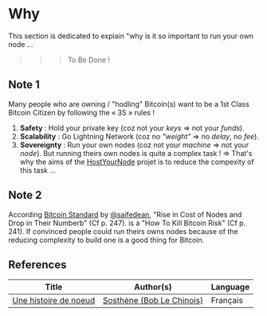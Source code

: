 Why
==
This section is dedicated to explain "why is it so important to run your own node ...
>>> To Be Done !

Note 1
-
Many people who are owning / "hodling" Bitcoin(s) want to be a 1st Class Bitcoin Citizen by following the « 3S » rules !  
1. __Safety__ : Hold your private key (coz not your _keys_ => not your _funds_). 
2. __Scalability__ : Go Lightning Network (coz no _"weight"_ => no _delay_, no _fee_). 
3. __Sovereignty__ : Run your own nodes (coz not your _machine_ => not your _node_). 
But running theirs own nodes is quite a complex task !
=> That's why the aims of the <A href="https://github.com/babonet13/HostYourNode">HostYourNode</A> projet is to reduce the compexity of this task ...

Note 2
-
According <A href="https://www.amazon.fr/Bitcoin-Standard-Decentralized-Alternative-Central/dp/1119473861">Bitcoin Standard<A/> by <A href="https://twitter.com/saifedean">@saifedean<A/>, "Rise in Cost of Nodes and Drop in Their Numberb" (Cf p. 247). is a "How To Kill Bitcoin Risk" (Cf p. 241). 
If convinced people could run theirs owns nodes because of the reducing complexity to build one is a good thing for Bitcoin. 


References
-

<table>
    <thead>
        <tr>
            <th>Title</th>
            <th>Author(s)</th>
            <th>Language</th>
        </tr>
    </thead>
    <tbody>
        <tr>
            <td><A href="https://www.sosthene.net/histoire-noeud/">Une histoire de noeud</A> </td>
            <td><A href="https://twitter.com/Bob_le_chinois">Sosthène (Bob Le Chinois)</A> </td>
            <td>Français</td>
        </tr>
    </tbody>
</table>
